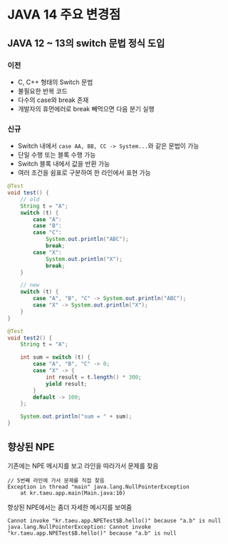 # JAVA 14 주요 변경점
## JAVA 12 ~ 13의 switch 문법 정식 도입
### 이전
* C, C++ 형태의 Switch 문법
* 불필요한 반복 코드
* 다수의 case와 break 존재
* 개발자의 휴먼에러로 break 빼먹으면 다음 분기 실행
### 신규
* Switch 내에서 `case AA, BB, CC -> System...`와 같은 문법이 가능
* 단일 수행 또는 블록 수행 가능
* Switch 블록 내에서 값을 반환 가능
* 여러 조건을 쉼표로 구분하여 한 라인에서 표현 가능

```java
@Test
void test() {
    // old
    String t = "A";
    switch (t) {
        case "A":
        case "B":
        case "C":
            System.out.println("ABC");
            break;
        case "X":
            System.out.println("X");
            break;
    }

    // new
    switch (t) {
        case "A", "B", "C" -> System.out.println("ABC");
        case "X" -> System.out.println("X");
    }
}
```

```java
@Test
void test2() {
    String t = "A";

    int sum = switch (t) {
        case "A", "B", "C" -> 0;
        case "X" -> {
            int result = t.length() * 300;
            yield result;
        }
        default -> 100;
    };

    System.out.println("sum = " + sum);
}
```

## 향상된 NPE
기존에는 NPE 메시지를 보고 라인을 따라가서 문제를 찾음
```
// 5번째 라인에 가서 문제를 직접 찾음
Exception in thread "main" java.lang.NullPointerException
	at kr.taeu.app.main(Main.java:10)
```

향상된 NPE에서는 좀더 자세한 메시지를 보여줌
```
Cannot invoke "kr.taeu.app.NPETest$B.hello()" because "a.b" is null
java.lang.NullPointerException: Cannot invoke "kr.taeu.app.NPETest$B.hello()" because "a.b" is null
```